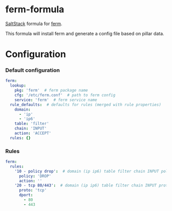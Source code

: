 ferm-formula
============

[SaltStack](https://www.saltstack.com/) formula for [ferm](http://ferm.foo-projects.org/).

This formula will install ferm and generate a config file based on pillar data.

# Configuration
### Default configuration
```yaml
ferm:
  lookup:
    pkg: 'ferm'  # ferm package name
    cfg: '/etc/ferm.conf'  # path to ferm config
    service: 'ferm'  # ferm service name
  rule_defaults:  # defaults for rules (merged with rule properties)
    domain:
      - 'ip'
      - 'ip6'
    table: 'filter'
    chain: 'INPUT'
    action: 'ACCEPT'
  rules: {}
```

### Rules
```yaml
ferm:
  rules:
    '10 - policy drop':  # domain (ip ip6) table filter chain INPUT policy DROP mod comment comment "10 - policy drop";
      policy: 'DROP'
      action: ''
    '20 - tcp 80/443':  # domain (ip ip6) table filter chain INPUT proto tcp dport (80 443) mod comment comment "10 - tcp 80/443" ACCEPT;
      proto: 'tcp'
      dport:
        - 80
        - 443
```
